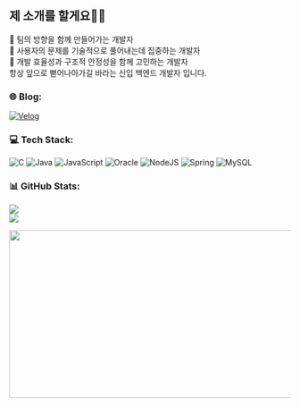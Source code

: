 ## 제 소개를 할게요🙋‍♀️
🧭 팀의 방향을 함께 만들어가는 개발자 <br>
🤔 사용자의 문제를 기술적으로 풀어내는데 집중하는 개발자 <br>
🔧 개발 효율성과 구조적 안정성을 함께 고민하는 개발자 <br>
항상 앞으로 뻗어나아가길 바라는 신입 백엔드 개발자 입니다. 

### 🌐 Blog:
[![Velog](https://img.shields.io/badge/Velog-20C997?style=flat-square&logo=Velog&logoColor=white)](https://velog.io/@niki8533/posts) 

### 💻 Tech Stack:
![C](https://img.shields.io/badge/c-%2300599C.svg?style=for-the-badge&logo=c&logoColor=white) ![Java](https://img.shields.io/badge/java-%23ED8B00.svg?style=for-the-badge&logo=openjdk&logoColor=white) ![JavaScript](https://img.shields.io/badge/javascript-%23323330.svg?style=for-the-badge&logo=javascript&logoColor=%23F7DF1E) ![Oracle](https://img.shields.io/badge/Oracle-F80000?style=for-the-badge&logo=oracle&logoColor=white) ![NodeJS](https://img.shields.io/badge/node.js-6DA55F?style=for-the-badge&logo=node.js&logoColor=white) ![Spring](https://img.shields.io/badge/spring-%236DB33F.svg?style=for-the-badge&logo=spring&logoColor=white) ![MySQL](https://img.shields.io/badge/mysql-4479A1.svg?style=for-the-badge&logo=mysql&logoColor=white)
### 📊 GitHub Stats:
![](https://github-readme-stats.vercel.app/api?username=niki8533&theme=tokyonight&hide_border=false&include_all_commits=false&count_private=false)<br/>
![](https://github-readme-streak-stats.herokuapp.com/?user=niki8533&theme=tokyonight&hide_border=false)<br/>

<!-- Proudly created with GPRM ( https://gprm.itsvg.in ) -->

<a href="https://github.com/devxb/gitanimals">
<img
  src="https://render.gitanimals.org/farms/niki8533"
  width="600"
  height="300"
/>
</a>
